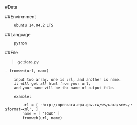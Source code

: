 #Data

##Environment

```
	ubuntu 14.04.2 LTS
```

##Language

```
	python
```

##File

> getdata.py

```
- fromweb(url, name)

	input two array. one is url, and another is name.
	it will get all html from your url,
	and your name will be the name of output file.

	example:

		url = [	'http://opendata.epa.gov.tw/ws/Data/SGWC/?$format=xml', ]
		name = [ 'SGWC' ]
		fromweb(url, name)
```
